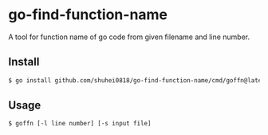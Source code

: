 # go-find-function-name
A tool for function name of go code from given filename and line number.

## Install
```bash
$ go install github.com/shuhei0818/go-find-function-name/cmd/goffn@latest
```

## Usage
```bash
$ goffn [-l line number] [-s input file]
```
